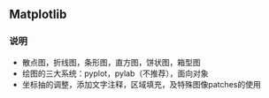 ## Matplotlib

### 说明

  + 散点图，折线图，条形图，直方图，饼状图，箱型图
  + 绘图的三大系统：pyplot，pylab（不推荐），面向对象
  + 坐标抽的调整，添加文字注释，区域填充，及特殊图像patches的使用

